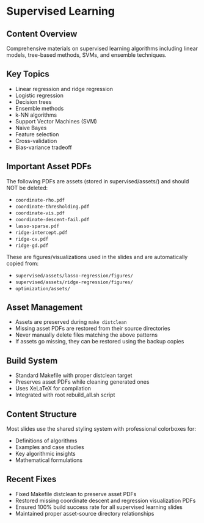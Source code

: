 # Supervised Learning

## Content Overview
Comprehensive materials on supervised learning algorithms including linear models, tree-based methods, SVMs, and ensemble techniques.

## Key Topics
- Linear regression and ridge regression
- Logistic regression  
- Decision trees
- Ensemble methods
- k-NN algorithms
- Support Vector Machines (SVM)
- Naive Bayes
- Feature selection
- Cross-validation
- Bias-variance tradeoff

## Important Asset PDFs
The following PDFs are assets (stored in supervised/assets/) and should NOT be deleted:
- `coordinate-rho.pdf`
- `coordinate-thresholding.pdf` 
- `coordinate-vis.pdf`
- `coordinate-descent-fail.pdf`
- `lasso-sparse.pdf`
- `ridge-intercept.pdf`
- `ridge-cv.pdf`
- `ridge-gd.pdf`

These are figures/visualizations used in the slides and are automatically copied from:
- `supervised/assets/lasso-regression/figures/`
- `supervised/assets/ridge-regression/figures/`
- `optimization/assets/`

## Asset Management
- Assets are preserved during `make distclean`
- Missing asset PDFs are restored from their source directories
- Never manually delete files matching the above patterns
- If assets go missing, they can be restored using the backup copies

## Build System
- Standard Makefile with proper distclean target
- Preserves asset PDFs while cleaning generated ones
- Uses XeLaTeX for compilation
- Integrated with root rebuild_all.sh script

## Content Structure
Most slides use the shared styling system with professional colorboxes for:
- Definitions of algorithms
- Examples and case studies  
- Key algorithmic insights
- Mathematical formulations

## Recent Fixes
- Fixed Makefile distclean to preserve asset PDFs
- Restored missing coordinate descent and regression visualization PDFs
- Ensured 100% build success rate for all supervised learning slides
- Maintained proper asset-source directory relationships